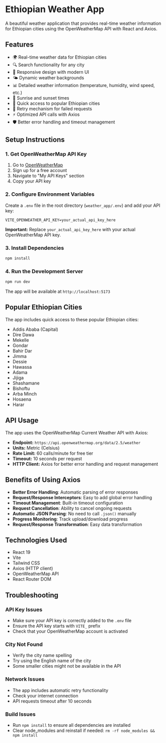 # Ethiopian Weather App

A beautiful weather application that provides real-time weather information for Ethiopian cities using the OpenWeatherMap API with React and Axios.

## Features

- 🌍 Real-time weather data for Ethiopian cities
- 🔍 Search functionality for any city
- 📱 Responsive design with modern UI
- 🌤️ Dynamic weather backgrounds
- 📊 Detailed weather information (temperature, humidity, wind speed, etc.)
- 🌅 Sunrise and sunset times
- 🎯 Quick access to popular Ethiopian cities
- 🔄 Retry mechanism for failed requests
- ⚡ Optimized API calls with Axios
- 🛡️ Better error handling and timeout management

## Setup Instructions

### 1. Get OpenWeatherMap API Key

1. Go to [OpenWeatherMap](https://openweathermap.org/api)
2. Sign up for a free account
3. Navigate to "My API Keys" section
4. Copy your API key

### 2. Configure Environment Variables

Create a `.env` file in the root directory (`weather_app/.env`) and add your API key:

```env
VITE_OPENWEATHER_API_KEY=your_actual_api_key_here
```

**Important:** Replace `your_actual_api_key_here` with your actual OpenWeatherMap API key.

### 3. Install Dependencies

```bash
npm install
```

### 4. Run the Development Server

```bash
npm run dev
```

The app will be available at `http://localhost:5173`

## Popular Ethiopian Cities

The app includes quick access to these popular Ethiopian cities:

- Addis Ababa (Capital)
- Dire Dawa
- Mekelle
- Gondar
- Bahir Dar
- Jimma
- Dessie
- Hawassa
- Adama
- Jijiga
- Shashamane
- Bishoftu
- Arba Minch
- Hosaena
- Harar

## API Usage

The app uses the OpenWeatherMap Current Weather API with Axios:

- **Endpoint:** `https://api.openweathermap.org/data/2.5/weather`
- **Units:** Metric (Celsius)
- **Rate Limit:** 60 calls/minute for free tier
- **Timeout:** 10 seconds per request
- **HTTP Client:** Axios for better error handling and request management

## Benefits of Using Axios

- **Better Error Handling**: Automatic parsing of error responses
- **Request/Response Interceptors**: Easy to add global error handling
- **Timeout Management**: Built-in timeout configuration
- **Request Cancellation**: Ability to cancel ongoing requests
- **Automatic JSON Parsing**: No need to call `.json()` manually
- **Progress Monitoring**: Track upload/download progress
- **Request/Response Transformation**: Easy data transformation

## Technologies Used

- React 19
- Vite
- Tailwind CSS
- Axios (HTTP client)
- OpenWeatherMap API
- React Router DOM

## Troubleshooting

### API Key Issues

- Make sure your API key is correctly added to the `.env` file
- Ensure the API key starts with `VITE_` prefix
- Check that your OpenWeatherMap account is activated

### City Not Found

- Verify the city name spelling
- Try using the English name of the city
- Some smaller cities might not be available in the API

### Network Issues

- The app includes automatic retry functionality
- Check your internet connection
- API requests timeout after 10 seconds

### Build Issues

- Run `npm install` to ensure all dependencies are installed
- Clear node_modules and reinstall if needed: `rm -rf node_modules && npm install`
